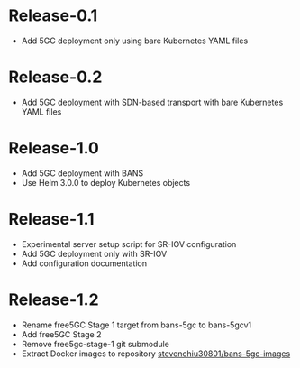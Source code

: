 # Release-0.1

- Add 5GC deployment only using bare Kubernetes YAML files

# Release-0.2

- Add 5GC deployment with SDN-based transport with bare Kubernetes YAML files

# Release-1.0

- Add 5GC deployment with BANS
- Use Helm 3.0.0 to deploy Kubernetes objects

# Release-1.1

- Experimental server setup script for SR-IOV configuration
- Add 5GC deployment only with SR-IOV
- Add configuration documentation

# Release-1.2

- Rename free5GC Stage 1 target from bans-5gc to bans-5gcv1
- Add free5GC Stage 2
- Remove free5gc-stage-1 git submodule
- Extract Docker images to repository [stevenchiu30801/bans-5gc-images](https://github.com/stevenchiu30801/bans-5gc-images)
